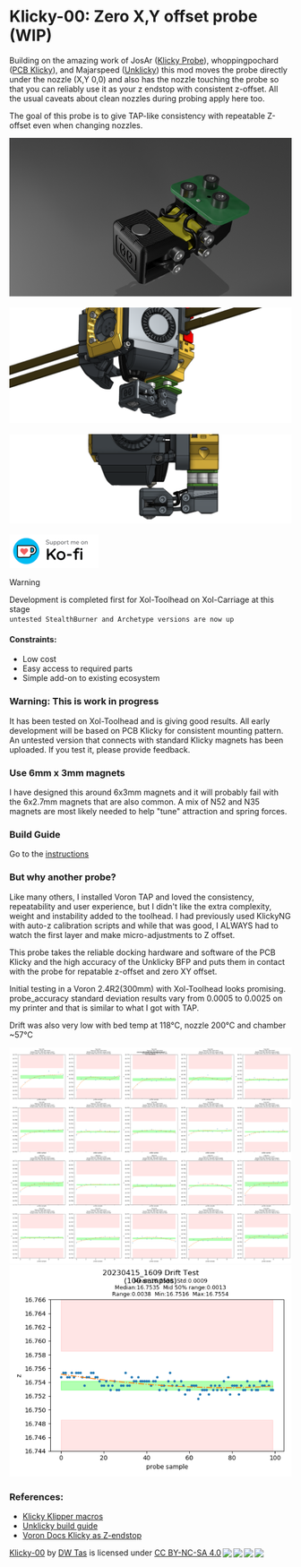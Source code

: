 # Klicky-00: Zero X,Y offset probe (WIP)

Building on the amazing work of JosAr ([Klicky Probe](https://github.com/jlas1/Klicky-Probe)), whoppingpochard ([PCB Klicky](https://github.com/tanaes/whopping_Voron_mods/tree/main/pcb_klicky)), and Majarspeed ([Unklicky](https://github.com/majarspeed/Unklicky)) this mod moves the probe directly under the nozzle (X,Y 0,0) and also has the nozzle touching the probe so that you can reliably use it as your z endstop with consistent z-offset. All the usual caveats about clean nozzles during probing apply here too.

The goal of this probe is to give TAP-like consistency with repeatable Z-offset even when changing nozzles.

![render](images/PCB_Klicky-00_Xol-Toolhead_render.png)
<br/> <br/>
![with toolhead](images/PCB_Klicky-00_Xol-Toolhead_assembly.png)
<br/> <br/>
![right profile](images/PCB_Klicky-00_Xol-Toolhead_right.png)
<br/> <br/>
[![ko-fi](images/kofi_bg_tag_white.png)](https://ko-fi.com/O5O5OCC0K)


> [!WARNING]  
> Development is completed first for Xol-Toolhead on Xol-Carriage at this stage <br/>
> `untested StealthBurner and Archetype versions are now up`

#### Constraints:
* Low cost
* Easy access to required parts
* Simple add-on to existing ecosystem

### Warning: This is work in progress
It has been tested on Xol-Toolhead and is giving good results. All early development will be based on PCB Klicky for consistent mounting pattern. An untested version that connects with standard Klicky magnets has been uploaded. If you test it, please provide feedback.


### Use 6mm x 3mm magnets
I have designed this around 6x3mm magnets and it will probably fail with the 6x2.7mm magnets that are also common. A mix of N52 and N35 magnets are most likely needed to help "tune" attraction and spring forces.

### Build Guide
Go to the [instructions](instructions.md)


### But why another probe?
Like many others, I installed Voron TAP and loved the consistency, repeatability and user experience, but I didn't like the extra complexity, weight and instability added to the toolhead.
I had previously used KlickyNG with auto-z calibration scripts and while that was good, I ALWAYS had to watch the first layer and make micro-adjustments to Z offset.

This probe takes the reliable docking hardware and software of the PCB Klicky and the high accuracy of the Unklicky BFP and puts them in contact with the probe for repatable z-offset and zero XY offset.

Initial testing in a Voron 2.4R2(300mm) with Xol-Toolhead looks promising.
probe_accuracy standard deviation results vary from 0.0005 to 0.0025 on my printer and that is similar to what I got with TAP.

Drift was also very low with bed temp at 118°C, nozzle 200°C and chamber ~57°C

![repeatability_test](images/20230415_1609_repeatability_test.png)
![drift_test](images/20230415_1609_drift_test.png)


### References:
* [Klicky Klipper macros](https://github.com/jlas1/Klicky-Probe/tree/main/Klipper_macros)
* [Unklicky build guide](https://github.com/majarspeed/Unklicky/blob/main/Build%20Guide.md)
* [Voron Docs Klicky as Z-endstop](https://docs.vorondesign.com/community/howto/Takuya/Klicky_Probe_AutoZ_Alternative.html)

<p xmlns:cc="http://creativecommons.org/ns#" xmlns:dct="http://purl.org/dc/terms/"><a property="dct:title" rel="cc:attributionURL" href="https://github.com/DW-Tas/Klicky-00">Klicky-00</a> by <a rel="cc:attributionURL dct:creator" property="cc:attributionName" href="https://github.com/DW-Tas/">DW Tas</a> is licensed under <a href="http://creativecommons.org/licenses/by-nc-sa/4.0/?ref=chooser-v1" target="_blank" rel="license noopener noreferrer" style="display:inline-block;">CC BY-NC-SA 4.0<img style="height:22px!important;margin-left:3px;vertical-align:text-bottom;" src="https://mirrors.creativecommons.org/presskit/icons/cc.svg?ref=chooser-v1"><img style="height:22px!important;margin-left:3px;vertical-align:text-bottom;" src="https://mirrors.creativecommons.org/presskit/icons/by.svg?ref=chooser-v1"><img style="height:22px!important;margin-left:3px;vertical-align:text-bottom;" src="https://mirrors.creativecommons.org/presskit/icons/nc.svg?ref=chooser-v1"><img style="height:22px!important;margin-left:3px;vertical-align:text-bottom;" src="https://mirrors.creativecommons.org/presskit/icons/sa.svg?ref=chooser-v1"></a></p>